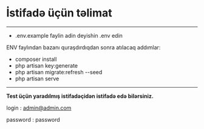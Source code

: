 <h1>İstifadə üçün təlimat</h1>
<hr>
<ul>
    <li>.env.example faylin adin deyishin .env edin</li>
</ul>
ENV faylından bazanı quraşdırdıqdan sonra atılacaq addımlar:
<ul>
    <li>composer install</li>
    <li>php artisan key:generate</li>
    <li>php artisan migrate:refresh --seed</li>
    <li>php artisan serve</li>
</ul>
<hr>
<p>
<b>Test üçün yaradılmış istifadəçidən istifadə edə bilərsiniz.</b>

login : admin@admin.com

password : password
</p>
